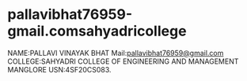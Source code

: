 # pallavibhat76959-gmail.comsahyadricollege
NAME:PALLAVI VINAYAK BHAT
Mail:pallavibhat76959@gmail.com
COLLEGE:SAHYADRI COLLEGE OF ENGINEERING AND MANAGEMENT MANGLORE
USN:4SF20CS083.
